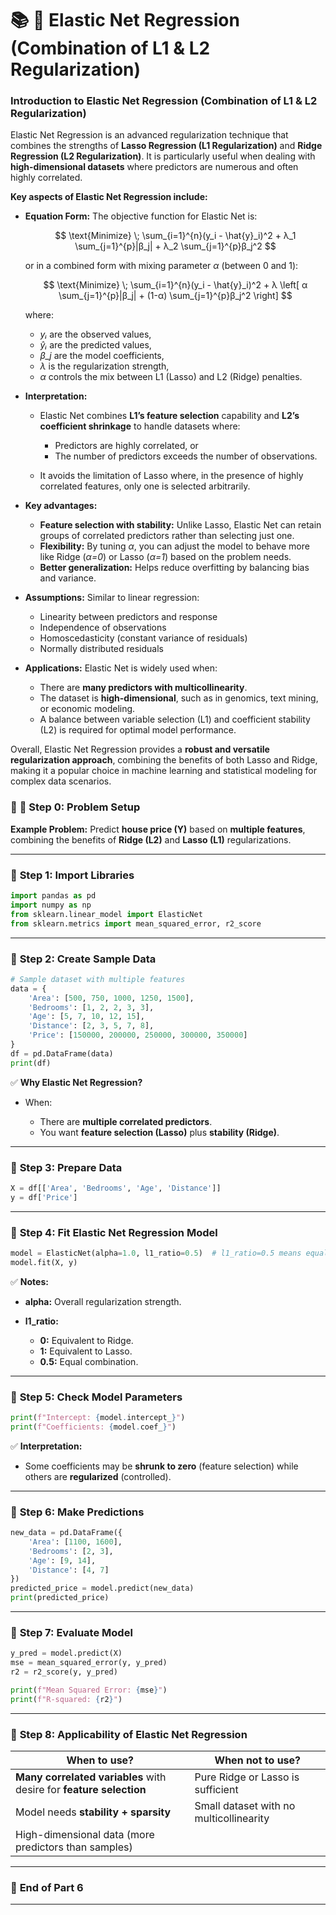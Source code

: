 # 📚 **🌟 Elastic Net Regression (Combination of L1 & L2 Regularization)**

### **Introduction to Elastic Net Regression (Combination of L1 & L2 Regularization)**

Elastic Net Regression is an advanced regularization technique that combines the strengths of **Lasso Regression (L1 Regularization)** and **Ridge Regression (L2 Regularization)**. It is particularly useful when dealing with **high-dimensional datasets** where predictors are numerous and often highly correlated.

**Key aspects of Elastic Net Regression include:**

* **Equation Form:**
  The objective function for Elastic Net is:

  $$
  \text{Minimize} \; \sum_{i=1}^{n}(y_i - \hat{y}_i)^2 + λ_1 \sum_{j=1}^{p}|β_j| + λ_2 \sum_{j=1}^{p}β_j^2
  $$

  or in a combined form with mixing parameter *α* (between 0 and 1):

  $$
  \text{Minimize} \; \sum_{i=1}^{n}(y_i - \hat{y}_i)^2 + λ \left[ α \sum_{j=1}^{p}|β_j| + (1-α) \sum_{j=1}^{p}β_j^2 \right]
  $$

  where:

  * *yᵢ* are the observed values,
  * *ŷᵢ* are the predicted values,
  * *β\_j* are the model coefficients,
  * *λ* is the regularization strength,
  * *α* controls the mix between L1 (Lasso) and L2 (Ridge) penalties.

* **Interpretation:**

  * Elastic Net combines **L1’s feature selection** capability and **L2’s coefficient shrinkage** to handle datasets where:

    * Predictors are highly correlated, or
    * The number of predictors exceeds the number of observations.
  * It avoids the limitation of Lasso where, in the presence of highly correlated features, only one is selected arbitrarily.

* **Key advantages:**

  * **Feature selection with stability:** Unlike Lasso, Elastic Net can retain groups of correlated predictors rather than selecting just one.
  * **Flexibility:** By tuning *α*, you can adjust the model to behave more like Ridge (*α=0*) or Lasso (*α=1*) based on the problem needs.
  * **Better generalization:** Helps reduce overfitting by balancing bias and variance.

* **Assumptions:**
  Similar to linear regression:

  * Linearity between predictors and response
  * Independence of observations
  * Homoscedasticity (constant variance of residuals)
  * Normally distributed residuals

* **Applications:**
  Elastic Net is widely used when:

  * There are **many predictors with multicollinearity**.
  * The dataset is **high-dimensional**, such as in genomics, text mining, or economic modeling.
  * A balance between variable selection (L1) and coefficient stability (L2) is required for optimal model performance.

Overall, Elastic Net Regression provides a **robust and versatile regularization approach**, combining the benefits of both Lasso and Ridge, making it a popular choice in machine learning and statistical modeling for complex data scenarios.

### 📝 **🔹 Step 0: Problem Setup**

**Example Problem:**
Predict **house price (Y)** based on **multiple features**, combining the benefits of **Ridge (L2)** and **Lasso (L1)** regularizations.

---

### 🔹 **Step 1: Import Libraries**

```python
import pandas as pd
import numpy as np
from sklearn.linear_model import ElasticNet
from sklearn.metrics import mean_squared_error, r2_score
```

---

### 🔹 **Step 2: Create Sample Data**

```python
# Sample dataset with multiple features
data = {
    'Area': [500, 750, 1000, 1250, 1500],
    'Bedrooms': [1, 2, 2, 3, 3],
    'Age': [5, 7, 10, 12, 15],
    'Distance': [2, 3, 5, 7, 8],
    'Price': [150000, 200000, 250000, 300000, 350000]
}
df = pd.DataFrame(data)
print(df)
```

✅ **Why Elastic Net Regression?**

* When:

  * There are **multiple correlated predictors**.
  * You want **feature selection (Lasso)** plus **stability (Ridge)**.

---

### 🔹 **Step 3: Prepare Data**

```python
X = df[['Area', 'Bedrooms', 'Age', 'Distance']]
y = df['Price']
```

---

### 🔹 **Step 4: Fit Elastic Net Regression Model**

```python
model = ElasticNet(alpha=1.0, l1_ratio=0.5)  # l1_ratio=0.5 means equal balance of L1 and L2
model.fit(X, y)
```

✅ **Notes:**

* **alpha:** Overall regularization strength.
* **l1\_ratio:**

  * **0:** Equivalent to Ridge.
  * **1:** Equivalent to Lasso.
  * **0.5:** Equal combination.

---

### 🔹 **Step 5: Check Model Parameters**

```python
print(f"Intercept: {model.intercept_}")
print(f"Coefficients: {model.coef_}")
```

✅ **Interpretation:**

* Some coefficients may be **shrunk to zero** (feature selection) while others are **regularized** (controlled).

---

### 🔹 **Step 6: Make Predictions**

```python
new_data = pd.DataFrame({
    'Area': [1100, 1600],
    'Bedrooms': [2, 3],
    'Age': [9, 14],
    'Distance': [4, 7]
})
predicted_price = model.predict(new_data)
print(predicted_price)
```

---

### 🔹 **Step 7: Evaluate Model**

```python
y_pred = model.predict(X)
mse = mean_squared_error(y, y_pred)
r2 = r2_score(y, y_pred)

print(f"Mean Squared Error: {mse}")
print(f"R-squared: {r2}")
```

---

### 🔹 **Step 8: Applicability of Elastic Net Regression**

| **When to use?**                                                    | **When not to use?**                    |
| ------------------------------------------------------------------- | --------------------------------------- |
| **Many correlated variables** with desire for **feature selection** | Pure Ridge or Lasso is sufficient       |
| Model needs **stability + sparsity**                                | Small dataset with no multicollinearity |
| High-dimensional data (more predictors than samples)                |                                         |

---

### 📝 **End of Part 6**

---
